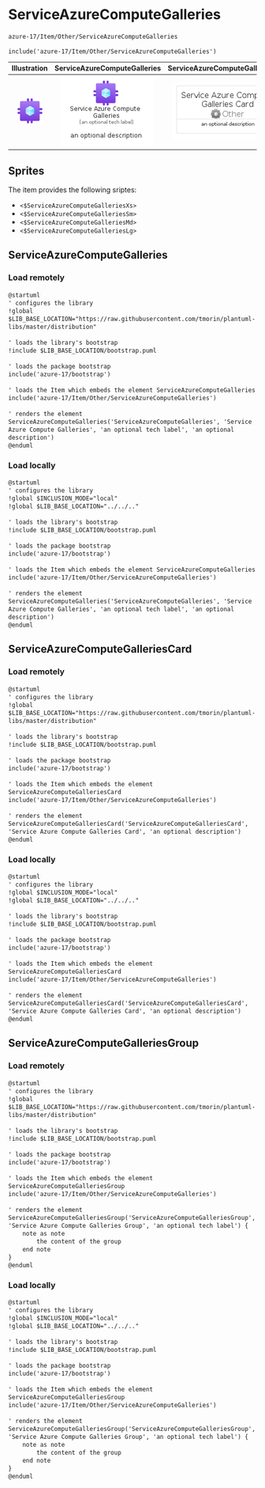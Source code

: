 # ServiceAzureComputeGalleries


```text
azure-17/Item/Other/ServiceAzureComputeGalleries
```

```text
include('azure-17/Item/Other/ServiceAzureComputeGalleries')
```



| Illustration | ServiceAzureComputeGalleries | ServiceAzureComputeGalleriesCard | ServiceAzureComputeGalleriesGroup |
| :---: | :---: | :---: | :---: |
| ![illustration for Illustration](../../../azure-17/Item/Other/ServiceAzureComputeGalleries.png) | ![illustration for ServiceAzureComputeGalleries](../../../azure-17/Item/Other/ServiceAzureComputeGalleries.Local.png) | ![illustration for ServiceAzureComputeGalleriesCard](../../../azure-17/Item/Other/ServiceAzureComputeGalleriesCard.Local.png) | ![illustration for ServiceAzureComputeGalleriesGroup](../../../azure-17/Item/Other/ServiceAzureComputeGalleriesGroup.Local.png) |



## Sprites
The item provides the following sriptes:

- `<$ServiceAzureComputeGalleriesXs>`
- `<$ServiceAzureComputeGalleriesSm>`
- `<$ServiceAzureComputeGalleriesMd>`
- `<$ServiceAzureComputeGalleriesLg>`





## ServiceAzureComputeGalleries

### Load remotely
```plantuml
@startuml
' configures the library
!global $LIB_BASE_LOCATION="https://raw.githubusercontent.com/tmorin/plantuml-libs/master/distribution"

' loads the library's bootstrap
!include $LIB_BASE_LOCATION/bootstrap.puml

' loads the package bootstrap
include('azure-17/bootstrap')

' loads the Item which embeds the element ServiceAzureComputeGalleries
include('azure-17/Item/Other/ServiceAzureComputeGalleries')

' renders the element
ServiceAzureComputeGalleries('ServiceAzureComputeGalleries', 'Service Azure Compute Galleries', 'an optional tech label', 'an optional description')
@enduml
```

### Load locally
```plantuml
@startuml
' configures the library
!global $INCLUSION_MODE="local"
!global $LIB_BASE_LOCATION="../../.."

' loads the library's bootstrap
!include $LIB_BASE_LOCATION/bootstrap.puml

' loads the package bootstrap
include('azure-17/bootstrap')

' loads the Item which embeds the element ServiceAzureComputeGalleries
include('azure-17/Item/Other/ServiceAzureComputeGalleries')

' renders the element
ServiceAzureComputeGalleries('ServiceAzureComputeGalleries', 'Service Azure Compute Galleries', 'an optional tech label', 'an optional description')
@enduml
```

## ServiceAzureComputeGalleriesCard

### Load remotely
```plantuml
@startuml
' configures the library
!global $LIB_BASE_LOCATION="https://raw.githubusercontent.com/tmorin/plantuml-libs/master/distribution"

' loads the library's bootstrap
!include $LIB_BASE_LOCATION/bootstrap.puml

' loads the package bootstrap
include('azure-17/bootstrap')

' loads the Item which embeds the element ServiceAzureComputeGalleriesCard
include('azure-17/Item/Other/ServiceAzureComputeGalleries')

' renders the element
ServiceAzureComputeGalleriesCard('ServiceAzureComputeGalleriesCard', 'Service Azure Compute Galleries Card', 'an optional description')
@enduml
```

### Load locally
```plantuml
@startuml
' configures the library
!global $INCLUSION_MODE="local"
!global $LIB_BASE_LOCATION="../../.."

' loads the library's bootstrap
!include $LIB_BASE_LOCATION/bootstrap.puml

' loads the package bootstrap
include('azure-17/bootstrap')

' loads the Item which embeds the element ServiceAzureComputeGalleriesCard
include('azure-17/Item/Other/ServiceAzureComputeGalleries')

' renders the element
ServiceAzureComputeGalleriesCard('ServiceAzureComputeGalleriesCard', 'Service Azure Compute Galleries Card', 'an optional description')
@enduml
```

## ServiceAzureComputeGalleriesGroup

### Load remotely
```plantuml
@startuml
' configures the library
!global $LIB_BASE_LOCATION="https://raw.githubusercontent.com/tmorin/plantuml-libs/master/distribution"

' loads the library's bootstrap
!include $LIB_BASE_LOCATION/bootstrap.puml

' loads the package bootstrap
include('azure-17/bootstrap')

' loads the Item which embeds the element ServiceAzureComputeGalleriesGroup
include('azure-17/Item/Other/ServiceAzureComputeGalleries')

' renders the element
ServiceAzureComputeGalleriesGroup('ServiceAzureComputeGalleriesGroup', 'Service Azure Compute Galleries Group', 'an optional tech label') {
    note as note
        the content of the group
    end note
}
@enduml
```

### Load locally
```plantuml
@startuml
' configures the library
!global $INCLUSION_MODE="local"
!global $LIB_BASE_LOCATION="../../.."

' loads the library's bootstrap
!include $LIB_BASE_LOCATION/bootstrap.puml

' loads the package bootstrap
include('azure-17/bootstrap')

' loads the Item which embeds the element ServiceAzureComputeGalleriesGroup
include('azure-17/Item/Other/ServiceAzureComputeGalleries')

' renders the element
ServiceAzureComputeGalleriesGroup('ServiceAzureComputeGalleriesGroup', 'Service Azure Compute Galleries Group', 'an optional tech label') {
    note as note
        the content of the group
    end note
}
@enduml
```

